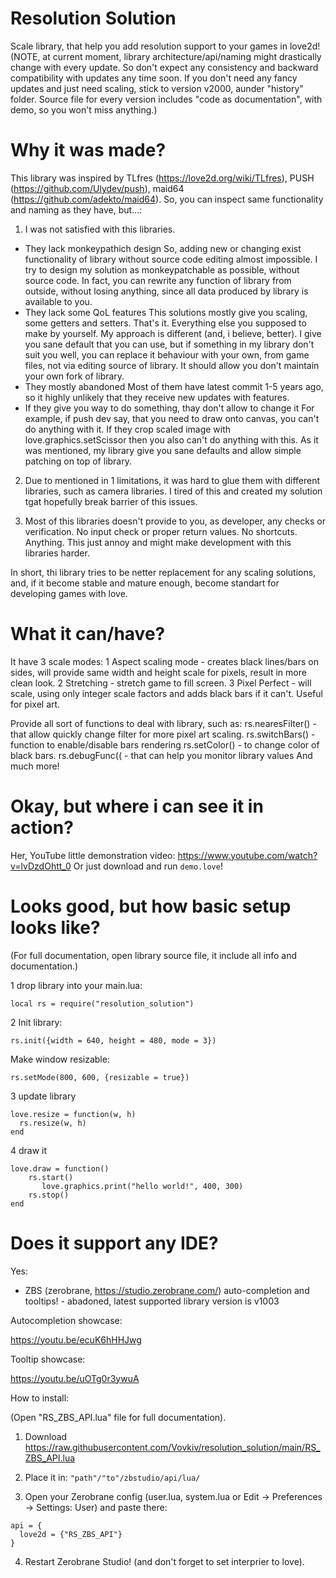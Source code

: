 # Resolution Solution
Scale library, that help you add resolution support to your games in love2d!
(NOTE, at current moment, library architecture/api/naming might drastically change with every update.
So don't expect any consistency and backward compatibility with updates any time soon.
If you don't need any fancy updates and just need scaling, stick to version v2000, aunder "history" folder.
Source file for every version includes "code as documentation", with demo, so you won't miss anything.)

# Why it was made?
This library was inspired by TLfres (https://love2d.org/wiki/TLfres), PUSH (https://github.com/Ulydev/push), maid64 (https://github.com/adekto/maid64).
So, you can inspect same functionality and naming as they have, but...:
1. I was not satisfied with this libraries.
* They lack monkeypathich design
So, adding new or changing exist functionality of library without source code editing almost impossible.
I try to design my solution as monkeypatchable as possible, without source code.
In fact, you can rewrite any function of library from outside, without losing anything, since all data produced by library is available to you.
* They lack some QoL features
This solutions mostly give you scaling, some getters and setters.
That's it.
Everything else you supposed to make by yourself.
My approach is different (and, i believe, better).
I give you sane default that you can use, but if something in my library don't suit you well,
you can replace it behaviour with your own, from game files, not via editing source of library.
It should allow you don't maintain your own fork of library.
* They mostly abandoned
Most of them have latest commit 1-5 years ago, so it highly unlikely that they receive new updates with features.
* If they give you way to do something, thay don't allow to change it
For example, if push dev say, that you need to draw onto canvas, you can't do anything with it.
If they crop scaled image with love.graphics.setScissor then you also can't do anything with this.
As it was mentioned, my library give you sane defaults and allow simple patching on top of library.

2. Due to mentioned in 1 limitations, it was hard to glue them with different libraries, such as camera libraries.
I tired of this and created my solution tgat hopefully break barrier of this issues.

3. Most of this libraries doesn't provide to you, as developer, any checks or verification.
No input check or proper return values.
No shortcuts.
Anything. This just annoy and might make development with this libraries harder.

In short, thi library tries to be netter replacement for any scaling solutions, and, if it become stable and mature enough, become standart for developing games with love.

# What it can/have?
It have 3 scale modes:
1 Aspect scaling mode - creates black lines/bars on sides, will provide same width and height scale for pixels, result in more clean look.
2 Stretching - stretch game to fill screen.
3 Pixel Perfect - will scale, using only integer scale factors and adds black bars if it can't. Useful for pixel art.

Provide all sort of functions to deal with library, such as:
rs.nearesFilter() - that allow quickly change filter for more pixel art scaling.
rs.switchBars() - function to enable/disable bars rendering
rs.setColor() - to change color of black bars.
rs.debugFunc(( - that can help you monitor library values
And much more!

# Okay, but where i can see it in action?
Her, YouTube little demonstration video:
https://www.youtube.com/watch?v=lvDzdOhtt_0
Or just download and run ```demo.love```!

# Looks good, but how basic setup looks like?
(For full documentation, open library source file, it include all info and documentation.)

1 drop library into your main.lua:

``` local rs = require("resolution_solution") ```

2 Init library:

``` rs.init({width = 640, height = 480, mode = 3}) ```

Make window resizable:

``` rs.setMode(800, 600, {resizable = true}) ```

3 update library
 ```
love.resize = function(w, h)
   rs.resize(w, h)
end
``` 
4 draw it
```
love.draw = function()
    rs.start()
       love.graphics.print("hello world!", 400, 300)
    rs.stop()
end
```

# Does it support any IDE?
Yes:

* ZBS (zerobrane, https://studio.zerobrane.com/) auto-completion and tooltips! - abadoned, latest supported library version is v1003

Autocompletion showcase:

https://youtu.be/ecuK6hHHJwg

Tooltip showcase:

https://youtu.be/uOTg0r3ywuA

How to install:

(Open "RS_ZBS_API.lua" file for full documentation).

1. Download https://raw.githubusercontent.com/Vovkiv/resolution_solution/main/RS_ZBS_API.lua

2. Place it in: ```"path"/"to"/zbstudio/api/lua/```

3. Open your Zerobrane config (user.lua, system.lua or Edit -> Preferences -> Settings: User) and paste there:

```
api = {
  love2d = {"RS_ZBS_API"}
}
```

4. Restart Zerobrane Studio! (and don't forget to set interprier to love).
